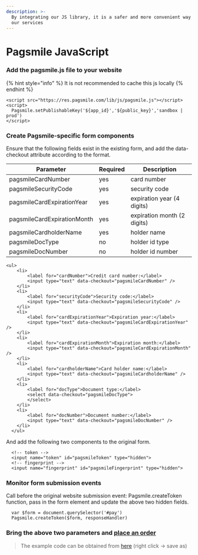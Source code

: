 ```yaml
---
description: >-
  By integrating our JS library, it is a safer and more convenient way to use
  our services
---
```


# Pagsmile JavaScript

### Add the pagsmile.js file to your website <a href="#add-the-pagsmile-js-file-to-your-website" id="add-the-pagsmile-js-file-to-your-website"></a>

{% hint style="info" %}
It is not recommended to cache this js locally
{% endhint %}

```
<script src="https://res.pagsmile.com/lib/js/pagsmile.js"></script>
<script>
  Pagsmile.setPublishableKey('${app_id}','${public_key}','sandbox | prod')
</script>
```

### Create Pagsmile-specific form components <a href="#create-pagsmile-specific-form-components" id="create-pagsmile-specific-form-components"></a>

Ensure that the following fields exist in the existing form, and add the data-checkout attribute according to the format.

| Parameter                   | Required | Description                 |
| --------------------------- | -------- | --------------------------- |
| pagsmileCardNumber          | yes      | card number                 |
| pagsmileSecurityCode        | yes      | security code               |
| pagsmileCardExpirationYear  | yes      | expiration year (4 digits)  |
| pagsmileCardExpirationMonth | yes      | expiration month (2 digits) |
| pagsmileCardholderName      | yes      | holder name                 |
| pagsmileDocType             | no       | holder id type              |
| pagsmileDocNumber           | no       | holder id number            |

```
<ul>
    <li>
        <label for="cardNumber">Credit card number:</label>
        <input type="text" data-checkout="pagsmileCardNumber" />
    </li>
    <li>
        <label for="securityCode">Security code:</label>
        <input type="text" data-checkout="pagsmileSecurityCode" />
    </li>
    <li>
        <label for="cardExpirationYear">Expiration year:</label>
        <input type="text" data-checkout="pagsmileCardExpirationYear" />
    </li>
    <li>
        <label for="cardExpirationMonth">Expiration month:</label>
        <input type="text" data-checkout="pagsmileCardExpirationMonth" />
    </li>
    <li>
        <label for="cardholderName">Card holder name:</label>
        <input type="text" data-checkout="pagsmileCardholderName" />
    </li>
    <li>
        <label for="docType">Document type:</label>
        <select data-checkout="pagsmileDocType">
        </select>
    </li>
    <li>
        <label for="docNumber">Document number:</label>
        <input type="text" data-checkout="pagsmileDocNumber" />
    </li>
  </ul>
```

And add the following two components to the original form.

```
  <!-- token -->
  <input name="token" id="pagsmileToken" type="hidden">
  <!-- fingerprint -->
  <input name="fingerprint" id="pagsmileFingerprint" type="hidden">
```

### Monitor form submission events <a href="#monitor-form-submission-events" id="monitor-form-submission-events"></a>

Call before the original website submission event: Pagsmile.createToken function, pass in the form element and update the above two hidden fields.

```
  var $form = document.querySelector('#pay')
  Pagsmile.createToken($form, responseHandler)
```

### Bring the above two parameters and [place an order](../submit-a-payin/brazil/creditcard.md) <a href="#bring-the-above-two-parameters-and-place-an-order-through-api-direct-payment-api-direct" id="bring-the-above-two-parameters-and-place-an-order-through-api-direct-payment-api-direct"></a>

> The example code can be obtained from [here](https://res.pagsmile.com/lib/js/pagsmile\_template.html) (right click -> save as)
